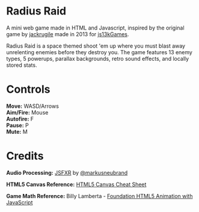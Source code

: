 # Radius Raid #
A mini web game made in HTML and Javascript, inspired by the original game by [jackrugile](https://twitter.com/jackrugile) made in 2013 for [js13kGames](https://js13kgames.com/).


Radius Raid is a space themed shoot 'em up where you must blast away unrelenting enemies before they destroy you. The game features 13 enemy types, 5 powerups, parallax backgrounds, retro sound effects, and locally stored stats.

# Controls #
**Move:** WASD/Arrows  
**Aim/Fire:** Mouse  
**Autofire:** F  
**Pause:** P  
**Mute:** M

# Credits #

**Audio Processing:** [JSFXR](https://github.com/mneubrand/jsfxr) by [@markusneubrand](https://twitter.com/markusneubrand)  

**HTML5 Canvas Reference:** [HTML5 Canvas Cheat Sheet](https://simon.html5.org/dump/html5-canvas-cheat-sheet.html)  

**Game Math Reference:** Billy Lamberta - [Foundation HTML5 Animation with JavaScript](http://lamberta.github.io/html5-animation/)
